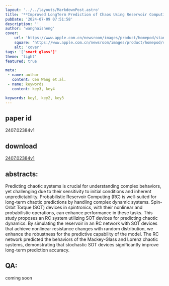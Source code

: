 ```yaml
---
layout: '../../layouts/MarkdownPost.astro'
title: '**Improved LongTerm Prediction of Chaos Using Reservoir Computing Based on Stochastic SpinOrbit Torque Devices**'
pubDate: '2024-07-09 07:51:58'
description: ''
author: 'wanghaisheng'
cover:
    url: 'https://www.apple.com.cn/newsroom/images/product/homepod/standard/Apple-HomePod-hero-230118_big.jpg.large_2x.jpg'
    square: 'https://www.apple.com.cn/newsroom/images/product/homepod/standard/Apple-HomePod-hero-230118_big.jpg.large_2x.jpg'
    alt: 'cover'
tags: '['smart glass']' 
theme: 'light'
featured: true

meta:
 - name: author
   content: Cen Wang et.al.
 - name: keywords
   content: key3, key4

keywords: key1, key2, key3
---
```


## paper id
2407.02384v1
## download
[2407.02384v1](http://arxiv.org/abs/2407.02384v1)
## abstracts:
Predicting chaotic systems is crucial for understanding complex behaviors, yet challenging due to their sensitivity to initial conditions and inherent unpredictability. Probabilistic Reservoir Computing (RC) is well-suited for long-term chaotic predictions by handling complex dynamic systems. Spin-Orbit Torque (SOT) devices in spintronics, with their nonlinear and probabilistic operations, can enhance performance in these tasks. This study proposes an RC system utilizing SOT devices for predicting chaotic dynamics. By simulating the reservoir in an RC network with SOT devices that achieve nonlinear resistance changes with random distribution, we enhance the robustness for the predictive capability of the model. The RC network predicted the behaviors of the Mackey-Glass and Lorenz chaotic systems, demonstrating that stochastic SOT devices significantly improve long-term prediction accuracy.
## QA:
coming soon
